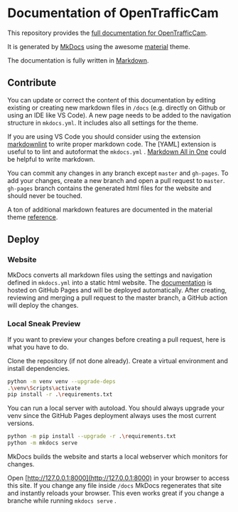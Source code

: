 # Documentation of OpenTrafficCam

This repository provides the [full documentation for OpenTrafficCam](https://opentrafficcam.org).

It is generated by [MkDocs](https://www.mkdocs.org/) using the awesome [material](https://squidfunk.github.io/mkdocs-material/) theme.

The documentation is fully written in [Markdown](https://python-markdown.github.io/).

## Contribute

You can update or correct the content of this documentation by editing existing or creating new markdown files in ```/docs``` (e.g. directly on Github or using an IDE like VS Code).
A new page needs to be added to the navigation structure in ```mkdocs.yml```.
It includes also all settings for the theme.

If you are using VS Code you should consider using the extension [markdownlint](https://marketplace.visualstudio.com/items?itemName=DavidAnson.vscode-markdownlint) to write proper markdown code.
The [YAML] extension is useful to to lint and autoformat the ```mkdocs.yml``` .
[Markdown All in One](https://marketplace.visualstudio.com/items?itemName=yzhang.markdown-all-in-one) could be helpful to write markdown.

You can commit any changes in any branch except `master` and `gh-pages`.
To add your changes, create a new branch and open a pull request to `master`.
`gh-pages` branch contains the generated html files for the website and should never be touched.

A ton of additional markdown features are documented in the material theme [reference](https://squidfunk.github.io/mkdocs-material/reference/abbreviations/).

## Deploy

### Website

MkDocs converts all markdown files using the settings and navigation defined in ```mkdocs.yml``` into a static html website.
The [documentation](https://opentrafficcam.org) is hosted on GitHub Pages and will be deployed automatically.
After creating, reviewing and merging a pull request to the master branch, a GitHub action will deploy the changes.

### Local Sneak Preview

If you want to preview your changes before creating a pull request, here is what you have to do.

Clone the repository (if not done already).
Create a virtual environment and install dependencies.

```bash
python -m venv venv --upgrade-deps
.\venv\Scripts\activate
pip install -r .\requirements.txt
```

You can run a local server with autoload.
You should always upgrade your venv since the GitHub Pages deployment always uses the most current versions.

```bash
python -m pip install --upgrade -r .\requirements.txt
python -m mkdocs serve
```

MkDocs builds the website and starts a local webserver which monitors for changes.

Open [http://127.0.0.1:8000](http://127.0.0.1:8000) in your browser to access this site.
If you change any file inside ```/docs``` MkDocs regenerates that site and instantly reloads your browser.
This even works great if you change a branche while running ```mkdocs serve``` .
